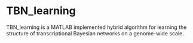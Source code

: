 # TBN_learning
TBN_learning is a MATLAB implemented hybrid algorithm for learning the structure of transcriptional Bayesian networks on a genome-wide scale.
